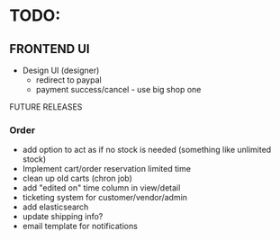 # TODO:


## FRONTEND UI
- Design UI (designer)
    - redirect to paypal
    - payment success/cancel - use big shop one

FUTURE RELEASES

### Order
- add option to act as if no stock is needed (something like unlimited stock)
- Implement cart/order reservation limited time
- clean up old carts (chron job)
- add "edited on" time column in view/detail
- ticketing system for customer/vendor/admin
- add elasticsearch
- update shipping info?
- email template for notifications


